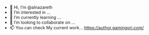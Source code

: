 - 👋 Hi, I’m @alnazareth
- 👀 I’m interested in ...
- 🌱 I’m currently learning ...
- 💞️ I’m looking to collaborate on ...
- 📫 You can check My current work...  https://author.gamingori.com/

<!---
alnazareth/alnazareth is a ✨ special ✨ repository because its `README.md` (this file) appears on your GitHub profile.
You can click the Preview link to take a look at your changes.
--->
